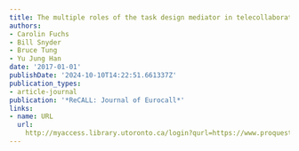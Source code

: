 ```yaml
---
title: The multiple roles of the task design mediator in telecollaboration
authors:
- Carolin Fuchs
- Bill Snyder
- Bruce Tung
- Yu Jung Han
date: '2017-01-01'
publishDate: '2024-10-10T14:22:51.661337Z'
publication_types:
- article-journal
publication: '*ReCALL: Journal of Eurocall*'
links:
- name: URL
  url: 
    http://myaccess.library.utoronto.ca/login?qurl=https://www.proquest.com/docview/1893515819?accountid=14771&bdid=38384&_bd=SqvS5YmkN8PjPQ%2FsMr74JFmAnL0%3D
---
```

